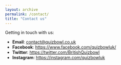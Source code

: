 ```yaml
---
layout: archive
permalink: /contact/
title: "Contact us"
---
```


Getting in touch with us:

+ **Email**: <contact@quizbowl.co.uk>
+ **Facebook**: <https://www.facebook.com/quizbowluk/>
+ **Twitter**: <https://twitter.com/BritishQuizbowl>
+ **Instagram**: <https://instagram.com/quizbowluk>
